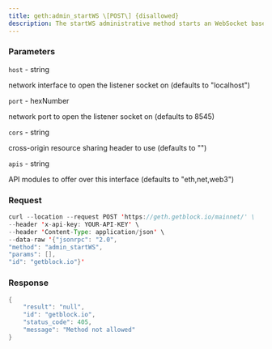 ```yaml
---
title: geth:admin_startWS \[POST\] {disallowed}
description: The startWS administrative method starts an WebSocket based JSON RPC APIwebserver to handle client requests. All the parameters are Optional.The method returns a boolean flag specifying whether the WebSocket RPClistener was opened or not. Please note, only one WebSocket endpoint isallowed to be active at any time.
---
```


### Parameters


`host` - string

network interface to open the listener socket on (defaults to
"localhost")

`port` - hexNumber

network port to open the listener socket on (defaults to 8545)

`cors` - string

cross-origin resource sharing header to use (defaults to "")

`apis` - string

API modules to offer over this interface (defaults to "eth,net,web3")

### Request

``` java
curl --location --request POST 'https://geth.getblock.io/mainnet/' \
--header 'x-api-key: YOUR-API-KEY' \
--header 'Content-Type: application/json' \
--data-raw '{"jsonrpc": "2.0",
"method": "admin_startWS",
"params": [],
"id": "getblock.io"}'
```

###  Response

``` java
{
    "result": "null",
    "id": "getblock.io",
    "status_code": 405,
    "message": "Method not allowed"
}
```

